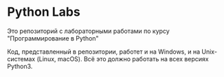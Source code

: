 # Python Labs
Это репозиторий с лабораторными работами по курсу "Программирование в Python"

Код, представленный в репозитории, работет и на Windows, и на Unix-системах (Linux, macOS).
Всё это должно работать на всех версиях Python3.